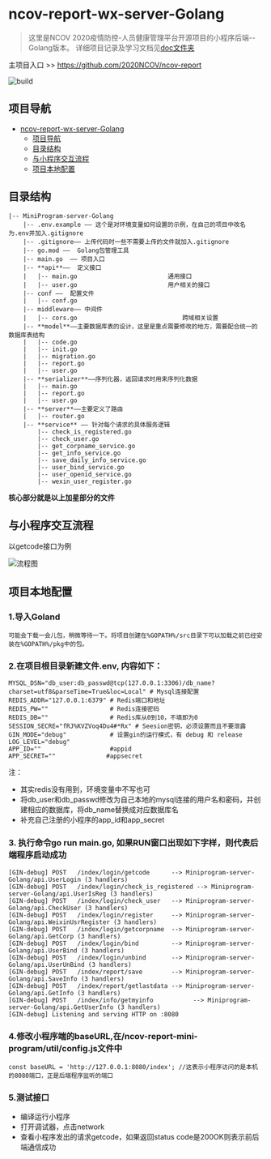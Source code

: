 # ncov-report-wx-server-Golang

> 这里是NCOV 2020疫情防控-人员健康管理平台开源项目的小程序后端--Golang版本。  详细项目记录及学习文档见[doc文件夹](https://github.com/huagua/MiniProgram-server-Golang/tree/master/doc)

主项目入口 >> https://github.com/2020NCOV/ncov-report  

![build](https://github.com/2020NCOV/MiniProgram-server-Golang/workflows/build/badge.svg)

## 项目导航
- [ncov-report-wx-server-Golang](#ncov-report-wx-server-golang)
    - [项目导航](#项目导航)
    - [目录结构](#目录结构)
    - [与小程序交互流程](#与小程序交互流程)
    - [项目本地配置](#项目本地配置)

## 目录结构
```
|-- MiniProgram-server-Golang
    |-- .env.example —— 这个是对环境变量如何设置的示例，在自己的项目中改名为.env并加入.gitignore
    |-- .gitignore—— 上传代码时一些不需要上传的文件就加入.gitignore
    |-- go.mod ——  Golang包管理工具
    |-- main.go  —— 项目入口
    |-- **api**——  定义接口
    |   |-- main.go							通用接口
    |   |-- user.go				  			用户相关的接口
    |-- conf ——  配置文件
    |   |-- conf.go
    |-- middleware—— 中间件
    |   |-- cors.go  			    			跨域相关设置
    |-- **model**——主要数据库表的设计，这里是重点需要修改的地方，需要配合统一的数据库表结构
    |   |-- code.go			
    |   |-- init.go
    |   |-- migration.go
    |   |-- report.go
    |   |-- user.go
    |-- **serializer**——序列化器，返回请求时用来序列化数据
    |   |-- main.go
    |   |-- report.go
    |   |-- user.go
    |-- **server**——主要定义了路由
    |   |-- router.go  
    |-- **service** —— 针对每个请求的具体服务逻辑
        |-- check_is_registered.go
        |-- check_user.go
        |-- get_corpname_service.go
        |-- get_info_service.go
        |-- save_daily_info_service.go
        |-- user_bind_service.go
        |-- user_openid_service.go
        |-- wexin_user_register.go
```
**核心部分就是以上加星部分的文件**

## 与小程序交互流程 
   以getcode接口为例

![流程图](http://q6uspeueh.bkt.clouddn.com/requestRoute.png)

## 项目本地配置
### 1.导入Goland
    可能会下载一会儿包，稍微等待一下。将项目创建在%GOPATH%/src目录下可以加载之前已经安装在%GOPATH%/pkg中的包。

### 2.在项目根目录新建文件.env, 内容如下：
```
MYSQL_DSN="db_user:db_passwd@tcp(127.0.0.1:3306)/db_name?charset=utf8&parseTime=True&loc=Local" # Mysql连接配置
REDIS_ADDR="127.0.0.1:6379" # Redis端口和地址
REDIS_PW=""                 # Redis连接密码
REDIS_DB=""                 # Redis库从0到10，不填即为0
SESSION_SECRE="fRJ%KVZVoq4Du4#*Rx" # Seesion密钥，必须设置而且不要泄露
GIN_MODE="debug"            # 设置gin的运行模式，有 debug 和 release
LOG_LEVEL="debug"
APP_ID=""                   #appid
APP_SECRET=""              #appsecret
```
注：
- 其实redis没有用到，环境变量中不写也可
- 将db_user和db_passwd修改为自己本地的mysql连接的用户名和密码，并创建相应的数据库，将db_name替换成对应数据库名
- 补充自己注册的小程序的app_id和app_secret

### 3. 执行命令go run main.go, 如果RUN窗口出现如下字样，则代表后端程序启动成功
```
[GIN-debug] POST   /index/login/getcode      --> Miniprogram-server-Golang/api.UserLogin (3 handlers)
[GIN-debug] POST   /index/login/check_is_registered --> Miniprogram-server-Golang/api.UserIsReg (3 handlers)
[GIN-debug] POST   /index/login/check_user   --> Miniprogram-server-Golang/api.CheckUser (3 handlers)
[GIN-debug] POST   /index/login/register     --> Miniprogram-server-Golang/api.WeixinUsrRegister (3 handlers)
[GIN-debug] POST   /index/login/getcorpname  --> Miniprogram-server-Golang/api.GetCorp (3 handlers)
[GIN-debug] POST   /index/login/bind         --> Miniprogram-server-Golang/api.UserBind (3 handlers)
[GIN-debug] POST   /index/login/unbind       --> Miniprogram-server-Golang/api.UserUnBind (3 handlers)
[GIN-debug] POST   /index/report/save        --> Miniprogram-server-Golang/api.SaveInfo (3 handlers)
[GIN-debug] POST   /index/report/getlastdata --> Miniprogram-server-Golang/api.GetInfo (3 handlers)
[GIN-debug] POST   /index/info/getmyinfo           --> Miniprogram-server-Golang/api.GetUserInfo (3 handlers)
[GIN-debug] Listening and serving HTTP on :8080
```
 ### 4.修改小程序端的baseURL,在/ncov-report-mini-program/util/config.js文件中
 ```
 const baseURL = 'http://127.0.0.1:8080/index'; //这表示小程序访问的是本机的8080端口，正是后端程序监听的端口
 ```
 ### 5.测试接口
 - 编译运行小程序
 - 打开调试器，点击network
 - 查看小程序发出的请求getcode，如果返回status code是200OK则表示前后端通信成功
